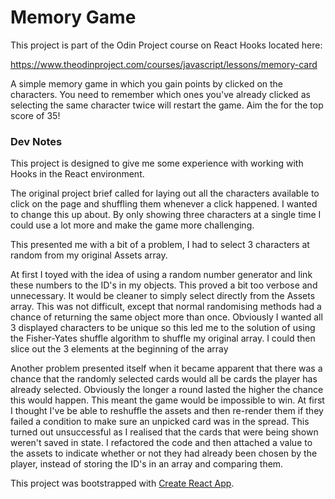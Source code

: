 # Memory Game

This project is part of the Odin Project course on React Hooks located here:

https://www.theodinproject.com/courses/javascript/lessons/memory-card

A simple memory game in which you gain points by clicked on the characters. You need to remember which ones you've already clicked as selecting the same character twice will restart the game. Aim the for the top score of 35!

### Dev Notes

This project is designed to give me some experience with working with Hooks in the React environment.

The original project brief called for laying out all the characters available to click on the page and shuffling them whenever a click happened. I wanted to change this up about. By only showing three characters at a single time I could use a lot more and make the game more challenging.

This presented me with a bit of a problem, I had to select 3 characters at random from my original Assets array.

At first I toyed with the idea of using a random number generator and link these numbers to the ID's in my objects. This proved a bit too verbose and unnecessary. It would be cleaner to simply select directly from the Assets array. This was not difficult, except that normal randomising methods had a chance of returning the same object more than once. Obviously I wanted all 3 displayed characters to be unique so this led me to the solution of using the Fisher-Yates shuffle algorithm to shuffle my original array. I could then slice out the 3 elements at the beginning of the array

Another problem presented itself when it became apparent that there was a chance that the randomly selected cards would all be cards the player has already selected. Obviously the longer a round lasted the higher the chance this would happen. This meant the game would be impossible to win. At first I thought I've be able to reshuffle the assets and then re-render them if they failed a condition to make sure an unpicked card was in the spread. This turned out unsuccessful as I realised that the cards that were being shown weren't saved in state. I refactored the code and then attached a value to the assets to indicate whether or not they had already been chosen by the player, instead of storing the ID's in an array and comparing them.

This project was bootstrapped with [Create React App](https://github.com/facebook/create-react-app).